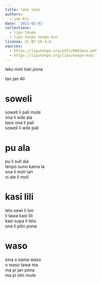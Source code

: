 ```yaml
---
title: leko nimi
authors:
  - jan Ali
date: '2021-03-01'
collections:
  - lipu tenpo
  - lipu tenpo nanpa mun
license: CC-BY-SA 4.0
sources:
  - https://liputenpo.org/pdfs/0002mun.pdf
  - https://liputenpo.org/lipu/nanpa-mun/
---
```


leko nimi toki pona

tan jan Ali

# soweli

soweli li pali mute\
ona li wile ala\
taso ona li pali\
soweli li wile pali

# pu ala

pu li suli ala\
tenpo suno kama la\
ona li moli tan\
ni ale li moli

# kasi lili

telo sewi li lon\
li tawa kasi lili\
kasi supa li telo\
ona li pilin pona

# waso

sina o kama waso\
o waso tawa ma\
ma pi jan pona\
ma pi olin mute
